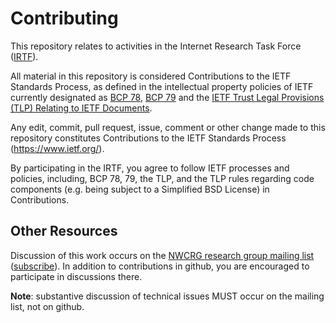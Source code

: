 # Contributing

This repository relates to activities in the Internet Research Task Force
([IRTF](https://www.irtf.org/)).

All material in this repository is considered Contributions to the IETF Standards Process,
as defined in the intellectual property policies of IETF currently designated as
[BCP 78](https://www.rfc-editor.org/info/bcp78),
[BCP 79](https://www.rfc-editor.org/info/bcp79) and the
[IETF Trust Legal Provisions (TLP) Relating to IETF Documents](http://trustee.ietf.org/trust-legal-provisions.html).

Any edit, commit, pull request, issue, comment or other change made to this
repository constitutes Contributions to the IETF Standards Process
(https://www.ietf.org/).

By participating in the IRTF, you agree to follow IETF processes and policies, including,
BCP 78, 79, the TLP, and the TLP rules regarding code components (e.g. being subject to a
Simplified BSD License) in Contributions.


## Other Resources

Discussion of this work occurs on the
[NWCRG research group mailing list](https://mailarchive.ietf.org/arch/browse/nwcrg/)
([subscribe](https://www.ietf.org/mailman/listinfo/nwcrg)).  In addition to
contributions in github, you are encouraged to participate in discussions there.

**Note**: substantive discussion of technical issues MUST occur on the mailing list, not on github.
